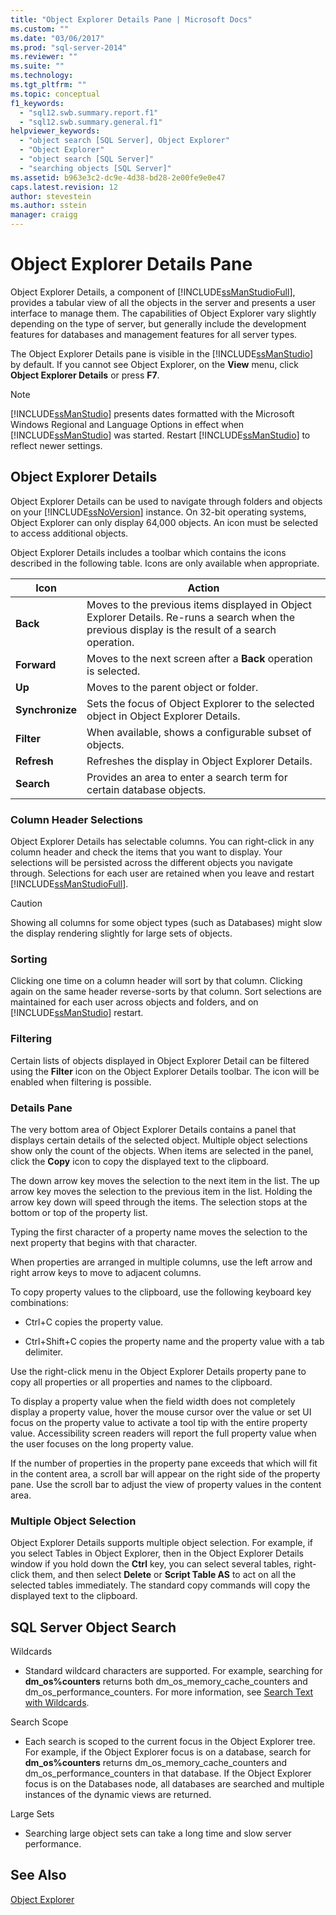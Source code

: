 ```yaml
---
title: "Object Explorer Details Pane | Microsoft Docs"
ms.custom: ""
ms.date: "03/06/2017"
ms.prod: "sql-server-2014"
ms.reviewer: ""
ms.suite: ""
ms.technology:
ms.tgt_pltfrm: ""
ms.topic: conceptual
f1_keywords: 
  - "sql12.swb.summary.report.f1"
  - "sql12.swb.summary.general.f1"
helpviewer_keywords: 
  - "object search [SQL Server], Object Explorer"
  - "Object Explorer"
  - "object search [SQL Server]"
  - "searching objects [SQL Server]"
ms.assetid: b963e3c2-dc9e-4d38-bd28-2e00fe9e0e47
caps.latest.revision: 12
author: stevestein
ms.author: sstein
manager: craigg
---
```

# Object Explorer Details Pane
  Object Explorer Details, a component of [!INCLUDE[ssManStudioFull](../../includes/ssmanstudiofull-md.md)], provides a tabular view of all the objects in the server and presents a user interface to manage them. The capabilities of Object Explorer vary slightly depending on the type of server, but generally include the development features for databases and management features for all server types.  
  
 The Object Explorer Details pane is visible in the [!INCLUDE[ssManStudio](../../includes/ssmanstudio-md.md)] by default. If you cannot see Object Explorer, on the **View** menu, click **Object Explorer Details** or press **F7**.  
  
> [!NOTE]  
>  [!INCLUDE[ssManStudio](../../includes/ssmanstudio-md.md)] presents dates formatted with the Microsoft Windows Regional and Language Options in effect when [!INCLUDE[ssManStudio](../../includes/ssmanstudio-md.md)] was started. Restart [!INCLUDE[ssManStudio](../../includes/ssmanstudio-md.md)] to reflect newer settings.  
  
## Object Explorer Details  
 Object Explorer Details can be used to navigate through folders and objects on your [!INCLUDE[ssNoVersion](../../includes/ssnoversion-md.md)] instance. On 32-bit operating systems, Object Explorer can only display 64,000 objects. An icon must be selected to access additional objects.  
  
 Object Explorer Details includes a toolbar which contains the icons described in the following table. Icons are only available when appropriate.  
  
|Icon|Action|  
|----------|------------|  
|**Back**|Moves to the previous items displayed in Object Explorer Details. Re-runs a search when the previous display is the result of a search operation.|  
|**Forward**|Moves to the next screen after a **Back** operation is selected.|  
|**Up**|Moves to the parent object or folder.|  
|**Synchronize**|Sets the focus of Object Explorer to the selected object in Object Explorer Details.|  
|**Filter**|When available, shows a configurable subset of objects.|  
|**Refresh**|Refreshes the display in Object Explorer Details.|  
|**Search**|Provides an area to enter a search term for certain database objects.|  
  
### Column Header Selections  
 Object Explorer Details has selectable columns. You can right-click in any column header and check the items that you want to display. Your selections will be persisted across the different objects you navigate through. Selections for each user are retained when you leave and restart [!INCLUDE[ssManStudioFull](../../includes/ssmanstudiofull-md.md)].  
  
> [!CAUTION]  
>  Showing all columns for some object types (such as Databases) might slow the display rendering slightly for large sets of objects.  
  
### Sorting  
 Clicking one time on a column header will sort by that column. Clicking again on the same header reverse-sorts by that column. Sort selections are maintained for each user across objects and folders, and on [!INCLUDE[ssManStudio](../../includes/ssmanstudio-md.md)] restart.  
  
### Filtering  
 Certain lists of objects displayed in Object Explorer Detail can be filtered using the **Filter** icon on the Object Explorer Details toolbar. The icon will be enabled when filtering is possible.  
  
### Details Pane  
 The very bottom area of Object Explorer Details contains a panel that displays certain details of the selected object. Multiple object selections show only the count of the objects. When items are selected in the panel, click the **Copy** icon to copy the displayed text to the clipboard.  
  
 The down arrow key moves the selection to the next item in the list. The up arrow key moves the selection to the previous item in the list. Holding the arrow key down will speed through the items. The selection stops at the bottom or top of the property list.  
  
 Typing the first character of a property name moves the selection to the next property that begins with that character.  
  
 When properties are arranged in multiple columns, use the left arrow and right arrow keys to move to adjacent columns.  
  
 To copy property values to the clipboard, use the following keyboard key combinations:  
  
-   Ctrl+C copies the property value.  
  
-   Ctrl+Shift+C copies the property name and the property value with a tab delimiter.  
  
 Use the right-click menu in the Object Explorer Details property pane to copy all properties or all properties and names to the clipboard.  
  
 To display a property value when the field width does not completely display a property value, hover the mouse cursor over the value or set UI focus on the property value to activate a tool tip with the entire property value. Accessibility screen readers will report the full property value when the user focuses on the long property value.  
  
 If the number of properties in the property pane exceeds that which will fit in the content area, a scroll bar will appear on the right side of the property pane. Use the scroll bar to adjust the view of property values in the content area.  
  
### Multiple Object Selection  
 Object Explorer Details supports multiple object selection. For example, if you select Tables in Object Explorer, then in the Object Explorer Details window if you hold down the **Ctrl** key, you can select several tables, right-click them, and then select **Delete** or **Script Table AS** to act on all the selected tables immediately. The standard copy commands will copy the displayed text to the clipboard.  
  
## SQL Server Object Search  
 Wildcards  
  
-   Standard wildcard characters are supported. For example, searching for **dm_os%counters** returns both dm_os_memory_cache_counters and dm_os_performance_counters. For more information, see [Search Text with Wildcards](../../relational-databases/scripting/search-text-with-wildcards.md).  
  
 Search Scope  
  
-   Each search is scoped to the current focus in the Object Explorer tree. For example, if the Object Explorer focus is on a database, search for **dm_os%counters** returns dm_os_memory_cache_counters and dm_os_performance_counters in that database. If the Object Explorer focus is on the Databases node, all databases are searched and multiple instances of the dynamic views are returned.  
  
 Large Sets  
  
-   Searching large object sets can take a long time and slow server performance.  
  
## See Also  
 [Object Explorer](object-explorer.md)  
  
  
